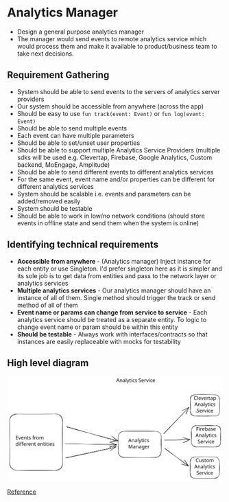 # Analytics Manager
- Design a general purpose analytics manager
- The manager would send events to remote analytics service which would process them and make it available to product/business team to take next decisions.

## Requirement Gathering
- System should be able to send events to the servers of analytics server providers
- Our system should be accessible from anywhere (across the app)
- Should be easy to use `fun track(event: Event)` or `fun log(event: Event)`
- Should be able to send multiple events
- Each event can have multiple parameters
- Should be able to set/unset user properties
- Should be able to support multiple Analytics Service Providers (multiple sdks will be used e.g. Clevertap, Firebase, Google Analytics, Custom backend, MoEngage, Amplitude)
- Should be able to send different events to different analytics services
- For the same event, event name and/or properties can be different for different analytics services
- System should be scalable i.e. events and parameters can be added/removed easily
- System should be testable
- Should be able to work in low/no network conditions (should store events in offline state and send them when the system is online)

## Identifying technical requirements
- **Accessible from anywhere** - (Analytics manager) Inject instance for each entity or use Singleton. I'd prefer singleton here as it is simpler and its sole job is to get data from entities and pass to the network layer or analytics services
- **Multiple analytics services** - Our analytics manager should have an instance of all of them. Single method should trigger the track or send method of all of them
- **Event name or params can change from service to service** - Each analytics service should be treated as a separate entity. To logic to change event name or param should be within this entity
- **Should be testable** - Always work with interfaces/contracts so that instances are easily replaceable with mocks for testability

## High level diagram
![High level diagram](../images/analytics-service-hld.svg)



[Reference](https://www.youtube.com/watch?v=pfrjGFDXRt4&ab_channel=iCode)

